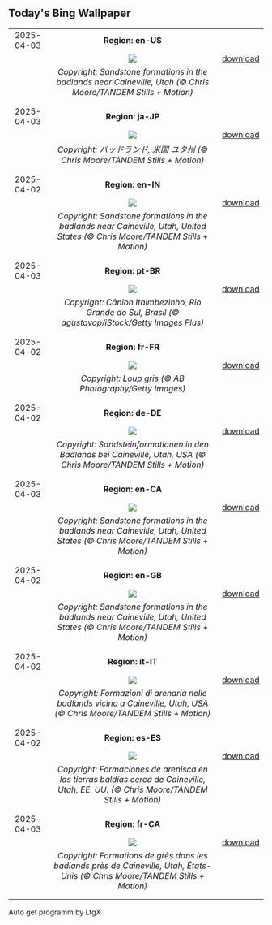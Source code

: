 ## Today's Bing Wallpaper
|      |      |      |
| :----: | :----: | :----: |
|2025-04-03|**Region: en-US**||
||![](https://www.bing.com/th?id=OHR.UtahBadlands_EN-US3082813561_UHD.jpg&pid=hp&w=1152&h=648&rs=1&c=4)| [download](https://www.bing.com/th?id=OHR.UtahBadlands_EN-US3082813561_UHD.jpg)|
||*Copyright: Sandstone formations in the badlands near Caineville, Utah (© Chris Moore/TANDEM Stills + Motion)*
||
|||
|2025-04-03|**Region: ja-JP**||
||![](https://www.bing.com/th?id=OHR.UtahBadlands_JA-JP2147654788_UHD.jpg&pid=hp&w=1152&h=648&rs=1&c=4)| [download](https://www.bing.com/th?id=OHR.UtahBadlands_JA-JP2147654788_UHD.jpg)|
||*Copyright: バッドランド, 米国 ユタ州 (© Chris Moore/TANDEM Stills + Motion)*
||
|||
|2025-04-02|**Region: en-IN**||
||![](https://www.bing.com/th?id=OHR.UtahBadlands_EN-IN2081384937_UHD.jpg&pid=hp&w=1152&h=648&rs=1&c=4)| [download](https://www.bing.com/th?id=OHR.UtahBadlands_EN-IN2081384937_UHD.jpg)|
||*Copyright: Sandstone formations in the badlands near Caineville, Utah, United States (© Chris Moore/TANDEM Stills + Motion)*
||
|||
|2025-04-03|**Region: pt-BR**||
||![](https://www.bing.com/th?id=OHR.CanyonItaimbezinho_PT-BR4970821899_UHD.jpg&pid=hp&w=1152&h=648&rs=1&c=4)| [download](https://www.bing.com/th?id=OHR.CanyonItaimbezinho_PT-BR4970821899_UHD.jpg)|
||*Copyright: Cânion Itaimbezinho, Rio Grande do Sul, Brasil (© agustavop/iStock/Getty Images Plus)*
||
|||
|2025-04-02|**Region: fr-FR**||
||![](https://www.bing.com/th?id=OHR.WildWolf_FR-FR5843982312_UHD.jpg&pid=hp&w=1152&h=648&rs=1&c=4)| [download](https://www.bing.com/th?id=OHR.WildWolf_FR-FR5843982312_UHD.jpg)|
||*Copyright: Loup gris (© AB Photography/Getty Images)*
||
|||
|2025-04-02|**Region: de-DE**||
||![](https://www.bing.com/th?id=OHR.UtahBadlands_DE-DE8578683347_UHD.jpg&pid=hp&w=1152&h=648&rs=1&c=4)| [download](https://www.bing.com/th?id=OHR.UtahBadlands_DE-DE8578683347_UHD.jpg)|
||*Copyright: Sandsteinformationen in den Badlands bei Caineville, Utah, USA (© Chris Moore/TANDEM Stills + Motion)*
||
|||
|2025-04-03|**Region: en-CA**||
||![](https://www.bing.com/th?id=OHR.UtahBadlands_EN-CA2102882917_UHD.jpg&pid=hp&w=1152&h=648&rs=1&c=4)| [download](https://www.bing.com/th?id=OHR.UtahBadlands_EN-CA2102882917_UHD.jpg)|
||*Copyright: Sandstone formations in the badlands near Caineville, Utah, United States (© Chris Moore/TANDEM Stills + Motion)*
||
|||
|2025-04-02|**Region: en-GB**||
||![](https://www.bing.com/th?id=OHR.UtahBadlands_EN-GB1912634254_UHD.jpg&pid=hp&w=1152&h=648&rs=1&c=4)| [download](https://www.bing.com/th?id=OHR.UtahBadlands_EN-GB1912634254_UHD.jpg)|
||*Copyright: Sandstone formations in the badlands near Caineville, Utah, United States (© Chris Moore/TANDEM Stills + Motion)*
||
|||
|2025-04-02|**Region: it-IT**||
||![](https://www.bing.com/th?id=OHR.UtahBadlands_IT-IT7290436395_UHD.jpg&pid=hp&w=1152&h=648&rs=1&c=4)| [download](https://www.bing.com/th?id=OHR.UtahBadlands_IT-IT7290436395_UHD.jpg)|
||*Copyright: Formazioni di arenaria nelle badlands vicino a Caineville, Utah, USA (© Chris Moore/TANDEM Stills + Motion)*
||
|||
|2025-04-02|**Region: es-ES**||
||![](https://www.bing.com/th?id=OHR.UtahBadlands_ES-ES6805243978_UHD.jpg&pid=hp&w=1152&h=648&rs=1&c=4)| [download](https://www.bing.com/th?id=OHR.UtahBadlands_ES-ES6805243978_UHD.jpg)|
||*Copyright: Formaciones de arenisca en las tierras baldías cerca de Caineville, Utah, EE. UU. (© Chris Moore/TANDEM Stills + Motion)*
||
|||
|2025-04-03|**Region: fr-CA**||
||![](https://www.bing.com/th?id=OHR.UtahBadlands_FR-CA1740090528_UHD.jpg&pid=hp&w=1152&h=648&rs=1&c=4)| [download](https://www.bing.com/th?id=OHR.UtahBadlands_FR-CA1740090528_UHD.jpg)|
||*Copyright: Formations de grès dans les badlands près de Caineville, Utah, États-Unis (© Chris Moore/TANDEM Stills + Motion)*
||
|||

Auto get programm by LtgX
